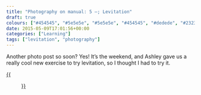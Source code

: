 ```yaml
---
title: "Photography on manual: 5 –; Levitation"
draft: true
colours: ["#454545", "#5e5e5e", "#5e5e5e", "#454545", "#dedede", "#232323", "#dedede"]
date: 2015-05-09T17:01:56+00:00
categories: ["Learning"]
tags: ["levitation", "photography"]
---
```


Another photo post so soon? Yes! It’s the weekend, and Ashley gave us a really cool new exercise to try levitation, so I thought I had to try it.

[{{<figure class="wp-caption aligncenter size-full wp-image-4680" src="/images/2015/05/DSCF4078-small.jpg" alt="A photo of me levitating in front of a window, with my arms and legs floating around." width="1500" height="1000" caption="**Levitation.** This took SO MANY tries. The light changed while I was setting up, so it was a bit tricky to edit the two originals together. I tried to crop out the most distracting elements of the shot, and desaturate the rest.">}}](/images/2015/05/DSCF4078-small.jpg)

